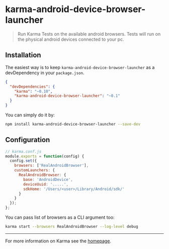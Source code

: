 # karma-android-device-browser-launcher

> Run Karma Tests on the available android browsers. Tests will run on the physical android devices connected to your pc.

## Installation

The easiest way is to keep `karma-android-device-browser-launcher` as a devDependency in your `package.json`.
```json
{
  "devDependencies": {
    "karma": "~0.10",
    "karma-android-device-browser-launcher": "~0.1"
  }
}
```

You can simply do it by:
```bash
npm install karma-android-device-browser-launcher --save-dev
```

## Configuration
```js
// karma.conf.js
module.exports = function(config) {
  config.set({
    browsers: ['RealAndroidBrowser'],
    customLaunchers: {
      RealAndroidBrowser: {
        base: 'AndroidDevice',
        deviceUuid: '.....',
        sdkHome: '/Users/<user>/Library/Android/sdk/'
      }
    }
  });
};
```

You can pass list of browsers as a CLI argument too:
```bash
karma start --browsers RealAndroidBrowser --log-level debug
```

----

For more information on Karma see the [homepage].


[homepage]: http://karma-runner.github.com
